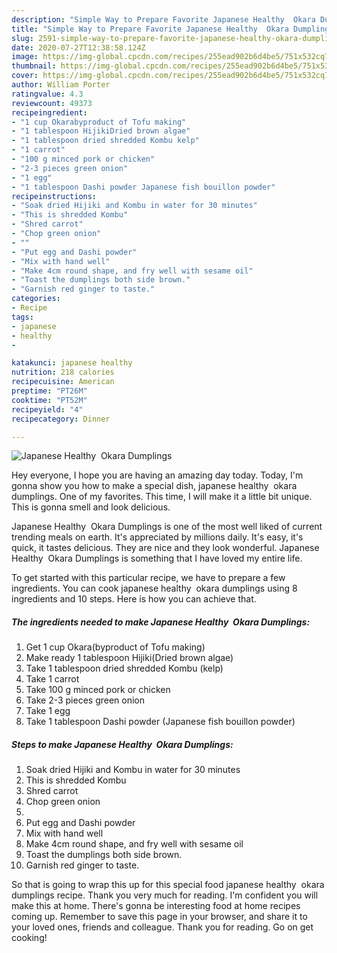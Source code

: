 ```yaml
---
description: "Simple Way to Prepare Favorite Japanese Healthy  Okara Dumplings"
title: "Simple Way to Prepare Favorite Japanese Healthy  Okara Dumplings"
slug: 2591-simple-way-to-prepare-favorite-japanese-healthy-okara-dumplings
date: 2020-07-27T12:38:58.124Z
image: https://img-global.cpcdn.com/recipes/255ead902b6d4be5/751x532cq70/japanese-healthy-okara-dumplings-recipe-main-photo.jpg
thumbnail: https://img-global.cpcdn.com/recipes/255ead902b6d4be5/751x532cq70/japanese-healthy-okara-dumplings-recipe-main-photo.jpg
cover: https://img-global.cpcdn.com/recipes/255ead902b6d4be5/751x532cq70/japanese-healthy-okara-dumplings-recipe-main-photo.jpg
author: William Porter
ratingvalue: 4.3
reviewcount: 49373
recipeingredient:
- "1 cup Okarabyproduct of Tofu making"
- "1 tablespoon HijikiDried brown algae"
- "1 tablespoon dried shredded Kombu kelp"
- "1 carrot"
- "100 g minced pork or chicken"
- "2-3 pieces green onion"
- "1 egg"
- "1 tablespoon Dashi powder Japanese fish bouillon powder"
recipeinstructions:
- "Soak dried Hijiki and Kombu in water for 30 minutes"
- "This is shredded Kombu"
- "Shred carrot"
- "Chop green onion"
- ""
- "Put egg and Dashi powder"
- "Mix with hand well"
- "Make 4cm round shape, and fry well with sesame oil"
- "Toast the dumplings both side brown."
- "Garnish red ginger to taste."
categories:
- Recipe
tags:
- japanese
- healthy
- 

katakunci: japanese healthy  
nutrition: 218 calories
recipecuisine: American
preptime: "PT26M"
cooktime: "PT52M"
recipeyield: "4"
recipecategory: Dinner

---
```



![Japanese Healthy  Okara Dumplings](https://img-global.cpcdn.com/recipes/255ead902b6d4be5/751x532cq70/japanese-healthy-okara-dumplings-recipe-main-photo.jpg)

Hey everyone, I hope you are having an amazing day today. Today, I'm gonna show you how to make a special dish, japanese healthy  okara dumplings. One of my favorites. This time, I will make it a little bit unique. This is gonna smell and look delicious.

Japanese Healthy  Okara Dumplings is one of the most well liked of current trending meals on earth. It's appreciated by millions daily. It's easy, it's quick, it tastes delicious. They are nice and they look wonderful. Japanese Healthy  Okara Dumplings is something that I have loved my entire life.




To get started with this particular recipe, we have to prepare a few ingredients. You can cook japanese healthy  okara dumplings using 8 ingredients and 10 steps. Here is how you can achieve that.

<!--inarticleads1-->

##### The ingredients needed to make Japanese Healthy  Okara Dumplings:

1. Get 1 cup Okara(byproduct of Tofu making)
1. Make ready 1 tablespoon Hijiki(Dried brown algae)
1. Take 1 tablespoon dried shredded Kombu (kelp)
1. Take 1 carrot
1. Take 100 g minced pork or chicken
1. Take 2-3 pieces green onion
1. Take 1 egg
1. Take 1 tablespoon Dashi powder (Japanese fish bouillon powder)




<!--inarticleads2-->

##### Steps to make Japanese Healthy  Okara Dumplings:

1. Soak dried Hijiki and Kombu in water for 30 minutes
1. This is shredded Kombu
1. Shred carrot
1. Chop green onion
1. 
1. Put egg and Dashi powder
1. Mix with hand well
1. Make 4cm round shape, and fry well with sesame oil
1. Toast the dumplings both side brown.
1. Garnish red ginger to taste.




So that is going to wrap this up for this special food japanese healthy  okara dumplings recipe. Thank you very much for reading. I'm confident you will make this at home. There's gonna be interesting food at home recipes coming up. Remember to save this page in your browser, and share it to your loved ones, friends and colleague. Thank you for reading. Go on get cooking!
